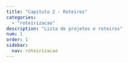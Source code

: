 ```yaml
---
title: "Capitulo 2 - Roteiros"
categories: 
  - "roteirizacao"
description: "Lista de projetos e roteiros"
num: 1
order: 1
sidebar:
  nav: roteirizacao
---
```

